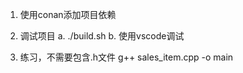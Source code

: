 1. 使用conan添加项目依赖

2. 调试项目
a. ./build.sh
b. 使用vscode调试

3. 练习，不需要包含.h文件
    g++ sales_item.cpp -o main
